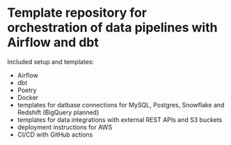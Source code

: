 # Template repository for orchestration of data pipelines with Airflow and dbt

Included setup and templates:
- Airflow
- dbt
- Poetry
- Docker
- templates for datbase connections for MySQL, Postgres, Snowflake and Redshift (BigQuery planned)
- templates for data integrations with external REST APIs and S3 buckets
- deployment instructions for AWS
- CI/CD with GitHub actions
